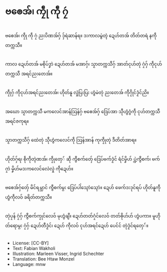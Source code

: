 # ဗၜေအ်၊ ကၠဵု ကဵု ဂၠဴ

##
ဗၜေအ်၊ ကၠဵု ကဵု ဂၠဴ ညးပိဏအ်ဂှ် ဒှ်ရဲဆာန်ရ။ ဒးကာလမွဲတ္ၚဲ ဍေဟ်တအ် တိတ်တရဴ နကဵု တက္ကသဳ။

##
ကာလ ဍေဟ်တအ် မစိုပ်ဒၞာဲ ဍေဟ်တအ် မအာဂှ်၊ သၟာတက္ကသဳဂှ် အာတ်ၚုဟ်တုဲ ဂၠဴဂှ် ကဵုၚုဟ်တက္ကသဳ အရင်ညးတေအ်။

##
ကၠဵုဂှ် ကဵုၚုဟ်အရင်ညးတေအ်၊ ဟိုတ်နူ လှုဲပြးပြး ဟွံမဲတုဲ ညးတေအ် ကဵုဂၠိုင်ဒၟံင်ညိ။

##
အဃော သၟာတက္ကသဳ မကလေင်အာန်သြန်ဂှ် ဗၜေအ်ဂှ် ဒြေပ်အာ သီုဟွံဂွံကဵု ၚုဟ်တက္ကသဳ အရင်ဇကုရ။

##
သၟာတက္ကသဳဂှ် ထေဲတုဲ သီုဟွံကလေင်ကဵု သြန်အာန် ကုကၠဵုတုဲ ဒဳတိတ်အာရ။

##
ဟိုတ်ဂှ်ရ၊ စဵုကဵုတ္ၚဲဏအ်၊ ကၠဵုတှေ် ဆဵု ကွဳစက်တှ်ေ ဒြေပ်ဗက်ဒၟံင် ရံင်မၞိဟ် ပ္ဍဲကွဳစက်၊ ဗက်ဂၠာဲ မၞိဟ်မဒးကလေင်လေဲလှုဲ ကဵုဍေဟ်။

##
ဗၜေအ်ဂှ်တှ်ေ မိင်ရမ္သာင် ကွဳစက်မ္ဂး ဒြေပ်ပါဲသ္ၚောဲသ္ၚောဲ။ ဍေဟ် ဖေက်ဒးဒုင်ရပ် ဟိုတ်နူကဵု ဟွံကဵုလဝ် ခရိတ်တက္ကသဳ။

##
တုဲပၠန် ဂၠဴဂှ် ကွဳစက်ကၠုင်လေဝ် မုဟွံချဳ။ ဍေဟ်တတ်ဂၠံင်လေဝ် တတ်ၜိုဟ်ဟ် ဟွံပကာ။ မူဟိုတ်ရောမ္ဂး ဂၠဴဂှ် ဍေဟ်တီဒၟံင်၊ ဍေဟ် ကဵုလဝ် ၚုဟ်အရင်ဍေဟ် ပေင်င် တုဲဒၟံင်ရတှေ်။

##
* License: [CC-BY]
* Text: Fabian Wakholi
* Illustration: Marleen Visser, Ingrid Schechter
* Translation: Bee Htaw Monzel
* Language: mnw

